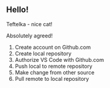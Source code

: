 ## Hello!


Teftelka - nice cat!


Absolutely agreed!


1. Create account on Github.com
2. Create local repository
3. Authorize VS Code with Github.com
4. Push local to remote repository 
5. Make change from other source
6. Pull remote to local repository